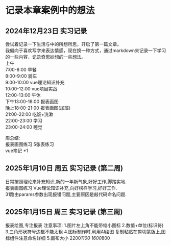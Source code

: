 # 记录本章案例中的想法

## 2024年12月23日 实习记录 
尝试着记录一下生活与中的所想所思，开启了第一篇文章。\
我偏向于喜欢写字来表达情感，现在换一种方式，通过markdown来记录一下学习的一些内容，记录奇思妙想的一些想法。\
上午\
    7:00-8:00  早餐\
    8:00-9:00  骑车 \
    9:00-10:00 vue理论知识补充\
    10:00-12:00 vue项目实战\
    12:00-13:00 午休\
下午13:00-18:00 报表画图\
晚上18:00-21:00 报表画图(加班)\
    21:00-22:00 吃饭+洗漱\
    22:00-23:00 学习\
    23:00-24:00 睡觉


周总结:\
    报表画图练习 5张表练习\
    vue笔记 *1

## 2025年1月10日 周五 实习记录 (第二周) 
日常按照理论来补充知识,新的一年新气象,好好工作,脚踏实地.\
报表画图练习 Vue理论知识补充,向好榜样学习,好好工作.\
31路由params参数出现报错问题,主要原因是敲代码命名问题.

## 2025年1月15日 周三 实习记录 (第三周)
报表绘图,专注报表
注意事项:
1.图片左上角不能带缩小图标
2.数值+单位(标识符)
3.三角形状符号边框不能太粗
4.图标制作时,利用AI绘图 复制粘贴在剪切蒙版上,图标组件注意命名详细
5.画布大小 2200*1100  1600*800






